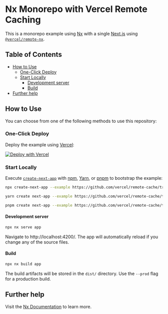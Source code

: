 # Nx Monorepo with Vercel Remote Caching

This is a monorepo example using [Nx](https://nx.dev) with a single [Next.js](https://nextjs.org/) using [`@vercel/remote-nx`](../../packages/remote-nx).

## Table of Contents
<!-- START doctoc generated TOC please keep comment here to allow auto update -->
<!-- DON'T EDIT THIS SECTION, INSTEAD RE-RUN doctoc TO UPDATE -->

- [How to Use](#how-to-use)
  - [One-Click Deploy](#one-click-deploy)
  - [Start Locally](#start-locally)
    - [Development server](#development-server)
    - [Build](#build)
- [Further help](#further-help)

<!-- END doctoc generated TOC please keep comment here to allow auto update -->

## How to Use

You can choose from one of the following methods to use this repository:

### One-Click Deploy

Deploy the example using [Vercel](https://vercel.com?utm_source=github&utm_medium=readme&utm_campaign=vercel-examples):

[![Deploy with Vercel](https://vercel.com/button)](https://vercel.com/new/git/external?repository-url=https://github.com/vercel/remote-cache/tree/main/examples/nx&project-name=nx-monorepo-with-vercel-cache&output-directory=dist%2Fapps%2Fapp%2F.next&build-command=npx%20nx%20build%20app%20--prod&repository-name=nx-monorepo)


### Start Locally

Execute [`create-next-app`](https://github.com/vercel/next.js/tree/canary/packages/create-next-app) with [npm](https://docs.npmjs.com/cli/init), [Yarn](https://yarnpkg.com/lang/en/docs/cli/create/), or [pnpm](https://pnpm.io) to bootstrap the example:

```bash
npx create-next-app --example https://github.com/vercel/remote-cache/tree/main/examples/nx nx-monorepo
```

```bash
yarn create next-app --example https://github.com/vercel/remote-cache/tree/main/examples/nx nx-monorepo
```

```bash
pnpm create next-app --example https://github.com/vercel/remote-cache/tree/main/examples/nx nx-monorepo
```

#### Development server

```bash
npx nx serve app
```
Navigate to http://localhost:4200/. The app will automatically reload if you change any of the source files.

#### Build

```bash
npx nx build app
```
The build artifacts will be stored in the `dist/` directory. Use the `--prod` flag for a production build.


## Further help

Visit the [Nx Documentation](https://nx.dev) to learn more.
